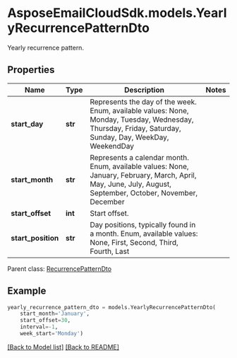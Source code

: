 # AsposeEmailCloudSdk.models.YearlyRecurrencePatternDto

Yearly recurrence pattern.             

## Properties
Name | Type | Description | Notes
------------ | ------------- | ------------- | -------------
**start_day** |**str** |Represents the day of the week. Enum, available values: None, Monday, Tuesday, Wednesday, Thursday, Friday, Saturday, Sunday, Day, WeekDay, WeekendDay |
**start_month** |**str** |Represents a calendar month. Enum, available values: None, January, February, March, April, May, June, July, August, September, October, November, December |
**start_offset** |**int** |Start offset.              |
**start_position** |**str** |Day positions, typically found in a month. Enum, available values: None, First, Second, Third, Fourth, Last |

Parent class: [RecurrencePatternDto](RecurrencePatternDto.md)


## Example
```python
yearly_recurrence_pattern_dto = models.YearlyRecurrencePatternDto(
    start_month='January',
    start_offset=30,
    interval=-1,
    week_start='Monday')
```


[[Back to Model list]](Models.md) [[Back to README]](README.md)


